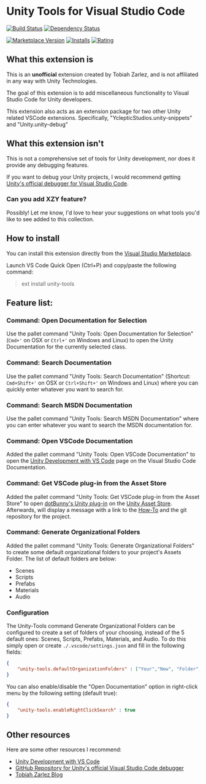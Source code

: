 # Unity Tools for Visual Studio Code

[![Build Status](https://travis-ci.org/TobiahZ/unity-tools.svg?branch=master)](https://travis-ci.org/TobiahZ/unity-tools) [![Dependency Status](https://dependencyci.com/github/TobiahZ/unity-tools/badge)](https://dependencyci.com/github/TobiahZ/unity-tools)

[![Marketplace Version](https://vsmarketplacebadge.apphb.com/version/Tobiah.unity-tools.svg)](https://marketplace.visualstudio.com/items?itemName=Tobiah.unity-tools)
[![Installs](https://vsmarketplacebadge.apphb.com/installs/Tobiah.unity-tools.svg)](https://marketplace.visualstudio.com/items?itemName=Tobiah.unity-tools)
[![Rating](https://vsmarketplacebadge.apphb.com/rating/Tobiah.unity-tools.svg)](https://marketplace.visualstudio.com/items?itemName=Tobiah.unity-tools)

## What this extension is

This is an **unofficial** extension created by Tobiah Zarlez, and is not affiliated in any way with Unity Technologies.

The goal of this extension is to add miscellaneous functionality to Visual Studio Code for Unity developers.

This extension also acts as an extension package for two other Unity related VSCode extensions. Specifically, "YclepticStudios.unity-snippets" and "Unity.unity-debug"

## What this extension isn't

This is not a comprehensive set of tools for Unity development, nor does it provide any debugging features.

If you want to debug your Unity projects, I would recommend getting [Unity's official debugger for Visual Studio Code](https://github.com/Unity-Technologies/vscode-unity-debug).

### Can you add XZY feature?

Possibly! Let me know, I'd love to hear your suggestions on what tools you'd like to see added to this collection.

## How to install

You can install this extension directly from the [Visual Studio Marketplace](https://marketplace.visualstudio.com/items?itemName=Tobiah.unity-tools).

Launch VS Code Quick Open (Ctrl+P) and copy/paste the following command:

> ext install unity-tools

## Feature list:

### Command: Open Documentation for Selection

Use the pallet command "Unity Tools: Open Documentation for Selection" (`Cmd+'` on OSX or `Ctrl+'` on Windows and Linux) to open the Unity Documentation for the currently selected class.

### Command: Search Documentation

Use the pallet command "Unity Tools: Search Documentation" (Shortcut: `Cmd+Shift+'` on OSX or `Ctrl+Shift+'` on Windows and Linux) where you can quickly enter whatever you want to search for.

### Command: Search MSDN Documentation

Use the pallet command "Unity Tools: Search MSDN Documentation" where you can enter whatever you want to search the MSDN documentation for.

### Command: Open VSCode Documentation

Added the pallet command "Unity Tools: Open VSCode Documentation" to open the [Unity Development with VS Code](https://code.visualstudio.com/docs/runtimes/unity) page on the Visual Studio Code Documentation.

### Command: Get VSCode plug-in from the Asset Store

Added the pallet command "Unity Tools: Get VSCode plug-in from the Asset Store" to open [dotBunny's Unity plug-in](https://github.com/dotBunny/VSCode/) on the [Unity Asset Store](http://u3d.as/jmM). Afterwards, will display a message with a link to the [How-To](https://github.com/dotBunny/VSCode/blob/master/HOWTO.pdf) and the git repository for the project.

### Command: Generate Organizational Folders

Added the pallet command "Unity Tools: Generate Organizational Folders" to create some default organizational folders to your project's Assets Folder. The list of default folders are below:

* Scenes
* Scripts
* Prefabs
* Materials
* Audio

### Configuration

The Unity-Tools command Generate Organizational Folders can be configured to create a set of folders of your choosing, instead of the 5 default ones: Scenes, Scripts, Prefabs, Materials, and Audio.
To do this simply open or create `./.vscode/settings.json` and fill in the following fields:

```json
{
    "unity-tools.defaultOrganizationFolders" : ["Your","New", "Folder","Names"]
}
```

You can also enable/disable the "Open Documentation" option in right-click menu by the following setting (default true):

```json
{
    "unity-tools.enableRightClickSearch" : true
}
```

## Other resources

Here are some other resources I recommend:

* [Unity Development with VS Code](https://code.visualstudio.com/docs/runtimes/unity)
* [GitHub Repository for Unity's official Visual Studio Code debugger](https://github.com/Unity-Technologies/vscode-unity-debug)
* [Tobiah Zarlez Blog](http://www.TobiahZ.com)
